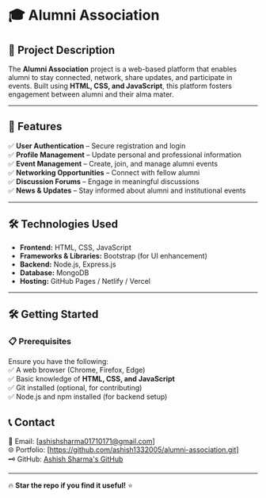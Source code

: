 # 🎓 **Alumni Association**  

## 📌 **Project Description**  
The **Alumni Association** project is a web-based platform that enables alumni to stay connected, network, share updates, and participate in events. Built using **HTML, CSS, and JavaScript**, this platform fosters engagement between alumni and their alma mater.

---

## 🚀 **Features**  
✅ **User Authentication** – Secure registration and login  
✅ **Profile Management** – Update personal and professional information  
✅ **Event Management** – Create, join, and manage alumni events  
✅ **Networking Opportunities** – Connect with fellow alumni  
✅ **Discussion Forums** – Engage in meaningful discussions  
✅ **News & Updates** – Stay informed about alumni and institutional events  

---

## 🛠 **Technologies Used**  
- **Frontend:** HTML, CSS, JavaScript  
- **Frameworks & Libraries:** Bootstrap (for UI enhancement)  
- **Backend:** Node.js, Express.js  
- **Database:** MongoDB  
- **Hosting:** GitHub Pages / Netlify / Vercel  

---

## 🛠 **Getting Started**  

### 📋 **Prerequisites**  
Ensure you have the following:  
✅ A web browser (Chrome, Firefox, Edge)  
✅ Basic knowledge of **HTML, CSS, and JavaScript**  
✅ Git installed (optional, for contributing)  
✅ Node.js and npm installed (for backend setup)  


## 📞 **Contact**  
📧 Email: [ashishsharma01710171@gmail.com]  
🌐 Portfolio: [https://github.com/ashish1332005/alumni-association.git]  
🗝️ GitHub: [Ashish Sharma's GitHub](https://github.com/ashish1332005)  

---

🔥 **Star the repo if you find it useful!** ⭐  


